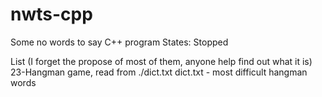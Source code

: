 # nwts-cpp
Some no words to say C++ program
States: Stopped

List 
(I forget the propose of most of them, anyone help find out what it is)
23-Hangman game, read from ./dict.txt
dict.txt - most difficult hangman words
